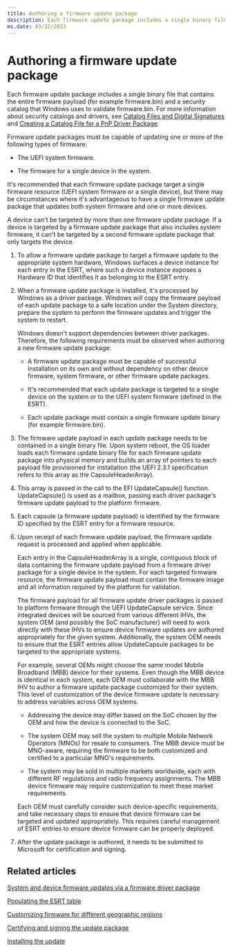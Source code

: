 ```yaml
---
title: Authoring a firmware update package
description: Each firmware update package includes a single binary file that contains the entire firmware payload (for example firmware.bin) and a security catalog that Windows uses to validate firmware.bin.
ms.date: 03/22/2023
---
```


# Authoring a firmware update package

Each firmware update package includes a single binary file that contains the entire firmware payload (for example firmware.bin) and a security catalog that Windows uses to validate firmware.bin. For more information about security catalogs and drivers, see [Catalog Files and Digital Signatures](../install/catalog-files.md) and [Creating a Catalog File for a PnP Driver Package](../install/creating-a-catalog-file-for-a-pnp-driver-package.md).

Firmware update packages must be capable of updating one or more of the following types of firmware:

- The UEFI system firmware.

- The firmware for a single device in the system.

It's recommended that each firmware update package target a single firmware resource (UEFI system firmware or a single device), but there may be circumstances where it's advantageous to have a single firmware update package that updates both system firmware and one or more devices.

A device can't be targeted by more than one firmware update package. If a device is targeted by a firmware update package that also includes system firmware, it can't be targeted by a second firmware update package that only targets the device.

1. To allow a firmware update package to target a firmware update to the appropriate system hardware, Windows surfaces a device instance for each entry in the ESRT, where such a device instance exposes a Hardware ID that identifies it as belonging to the ESRT entry.

1. When a firmware update package is installed, it's processed by Windows as a driver package. Windows will copy the firmware payload of each update package to a safe location under the System directory, prepare the system to perform the firmware updates and trigger the system to restart.

    Windows doesn't support dependencies between driver packages. Therefore, the following requirements must be observed when authoring a new firmware update package:

    - A firmware update package must be capable of successful installation on its own and without dependency on other device firmware, system firmware, or other firmware update packages.

    - It's recommended that each update package is targeted to a single device on the system or to the UEFI system firmware (defined in the ESRT).

    - Each update package must contain a single firmware update binary (for example firmware.bin).

1. The firmware update payload in each update package needs to be contained in a single binary file. Upon system reboot, the OS loader loads each firmware update binary file for each firmware update package into physical memory and builds an array of pointers to each payload file provisioned for installation (the UEFI 2.3.1 specification refers to this array as the CapsuleHeaderArray).

1. This array is passed in the call to the EFI UpdateCapsule() function. UpdateCapsule() is used as a mailbox, passing each driver package's firmware update payload to the platform firmware.

1. Each capsule (a firmware update payload) is identified by the firmware ID specified by the ESRT entry for a firmware resource.

1. Upon receipt of each firmware update payload, the firmware update request is processed and applied when applicable.

    Each entry in the CapsuleHeaderArray is a single, contiguous block of data containing the firmware update payload from a firmware driver package for a single device in the system. For each targeted firmware resource, the firmware update payload must contain the firmware image and all information required by the platform for validation.

    The firmware payload for all firmware update driver packages is passed to platform firmware through the UEFI UpdateCapsule service. Since integrated devices will be sourced from various different IHVs, the system OEM (and possibly the SoC manufacturer) will need to work directly with these IHVs to ensure device firmware updates are authored appropriately for the given system. Additionally, the system OEM needs to ensure that the ESRT entries allow UpdateCapsule packages to be targeted to the appropriate systems.

    For example, several OEMs might choose the same model Mobile Broadband (MBB) device for their systems. Even though the MBB device is identical in each system, each OEM must collaborate with the MBB IHV to author a firmware update package customized for their system. This level of customization of the device firmware update is necessary to address variables across OEM systems.

    - Addressing the device may differ based on the SoC chosen by the OEM and how the device is connected to the SoC.

    - The system OEM may sell the system to multiple Mobile Network Operators (MNOs) for resale to consumers. The MBB device must be MNO-aware, requiring the firmware to be both customized and certified to a particular MNO's requirements.

    - The system may be sold in multiple markets worldwide, each with different RF regulations and radio frequency assignments. The MBB device firmware may require customization to meet these market requirements.

    Each OEM must carefully consider such device-specific requirements, and take necessary steps to ensure that device firmware can be targeted and updated appropriately. This requires careful management of ESRT entries to ensure device firmware can be properly deployed.

1. After the update package is authored, it needs to be submitted to Microsoft for certification and signing.

## Related articles

[System and device firmware updates via a firmware driver package](system-and-device-firmware-updates-via-a-firmware-driver-package.md)  

[Populating the ESRT table](populating-the-esrt-table.md)  

[Customizing firmware for different geographic regions](customizing-firmware-for-different-geographic-regions.md)  

[Certifying and signing the update package](certifying-and-signing-the-update-package.md)  

[Installing the update](installing-the-update.md)
